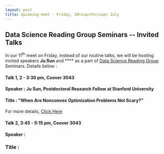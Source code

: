 ```yaml
---
layout: post
title: Upcoming meet - Friday, 28<sup>th</sup> July
---
```

## Data Science Reading Group Seminars -- Invited Talks

In our 11<sup>th</sup> meet on Friday, instead of our routine talks, we will be hosting invited speakers **Ju Sun** and **** as a part of [Data Science Reading Group](https://isudsrg.wordpress.com/) Seminars. Details below :

#### Talk 1, 2 - 3:30 pm, Coover 3043
#### Speaker : Ju Sun, Postdoctoral Research Fellow at Stanford University
#### Title : "When Are Nonconvex Optimization Problems Not Scary?"
For more details, [Click Here](https://www.ece.iastate.edu/seminars-and-events/data-science-reading-group-seminar-ju-sun/)

#### Talk 2, 3:45 - 5:15 pm, Coover 3043
#### Speaker :
### Title : 
